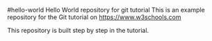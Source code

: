#hello-world
Hello World repository for git tutorial
This is an example repository for the Git tutorial on
https://www.w3schools.com

This repository is built step by step in the tutorial.
